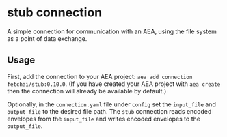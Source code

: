 # stub connection
A simple connection for communication with an AEA, using the file system as a point of data exchange.

## Usage
First, add the connection to your AEA project: `aea add connection fetchai/stub:0.10.0`. (If you have created your AEA project with `aea create` then the connection will already be available by default.)

Optionally, in the `connection.yaml` file under `config` set the `input_file` and `output_file` to the desired file path. The `stub` connection reads encoded envelopes from the `input_file` and writes encoded envelopes to the `output_file`.
